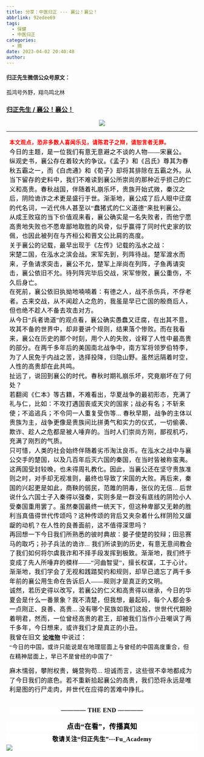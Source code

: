 ```yaml
---
title: 分享：中医归正 --- 襄公！襄公！
abbrlink: 92edee69
tags:
  - 保健
  - 中医归正
categories:
  - 摘
date: 2023-04-02 20:40:48
author:
---
```


#### 归正先生微信公众号原文：

孤鸿号外野，翔鸟鸣北林

<!-- more -->

###  [归正先生 / 襄公！襄公！](https://mp.weixin.qq.com/s/nP1gXulKtclAgfdD3GqIzA "跳转至原文")



<div class="rich_media_content ">
                    <p style="text-align: center;"><img class="rich_pages wxw-img js_insertlocalimg" data-ratio="0.40370370370370373" data-s="300,640" data-type="jpeg" data-w="1080" style="height: auto !important;" src="https://mmbiz.qpic.cn/mmbiz_jpg/zjaJCl7DLpWvSibEXEWZQLMS7BKQDibjicdQz0tNYJOcnpiatmTvYEib7eJalBFsOIM1iawXdk4Qicuj2R6DxdAicebsmA/640?wx_fmt=jpeg"  /></p><hr style="border-style: solid;border-width: 1px 0 0;border-color: rgba(0,0,0,0.1);-webkit-transform-origin: 0 0;-webkit-transform: scale(1, 0.5);transform-origin: 0 0;transform: scale(1, 0.5);"  /><section style="line-height: 1.75em;margin-top: 16px;margin-left: 8px;margin-right: 8px;"><span style="color: rgb(255, 0, 0);"><strong><span style="color: rgb(255, 0, 0);font-family: 仿宋;letter-spacing: 0.544px;background-color: rgb(255, 255, 255);font-size: 14px;">本文观点，恐非多数人喜闻乐见，请陈君子之辩，请恕言者无罪。</span></strong></span></section><section style="line-height: 1.75em;margin-left: 8px;margin-right: 8px;"><span style="color: rgb(0, 0, 0);font-family: 仿宋;font-size: 16px;letter-spacing: 0.544px;background-color: rgb(255, 255, 255);">今日的主题，是一位我们有意无意避之不谈的人物——宋襄公。</span><o:p></o:p></section><section style="line-height: 1.75em;margin-left: 8px;margin-right: 8px;"><span style="color: rgb(0, 0, 0);font-family: 仿宋;font-size: 16px;letter-spacing: 0.544px;background-color: rgb(255, 255, 255);">纵观史书，襄公存在着较大的争议。《孟子》和《吕氏》尊其为春秋五霸之一，而《白虎通》和《荀子》却将其排除在五霸之外。从当下留存的史料中，我们不难读到襄公所崇尚的那种近乎损己的仁义和高贵。春秋战国，伴随着礼崩乐坏，贵族开始式微，秦汉之后，阴险诡诈之术更是盛行于世。渐渐地，襄公成了后人眼中迂腐的代名词，一近代伟人甚至以“蠢猪式的仁义道德”来批判襄公。</span><o:p></o:p></section><section style="line-height: 1.75em;margin-left: 8px;margin-right: 8px;"><span style="color: rgb(0, 0, 0);font-family: 仿宋;font-size: 16px;letter-spacing: 0.544px;background-color: rgb(255, 255, 255);">从成王败寇的当下价值观来看，襄公确实是一名失败者，而他宁愿高贵地失败也不愿卑鄙地取胜的风骨，似乎赢得了同时代史家的钦佩，也因此被列在与齐桓公和晋文公比肩的高度。</span><o:p></o:p></section><section style="line-height: 1.75em;margin-left: 8px;margin-right: 8px;"><span style="color: rgb(0, 0, 0);font-family: 仿宋;font-size: 16px;letter-spacing: 0.544px;background-color: rgb(255, 255, 255);">关于襄公的记载，最早出现于《左传》记载的泓水之战：</span><o:p></o:p></section><section style="line-height: 1.75em;margin-left: 8px;margin-right: 8px;"><span style="color: rgb(0, 0, 0);font-family: 仿宋;font-size: 16px;letter-spacing: 0.544px;background-color: rgb(255, 255, 255);">宋楚二国，在泓水之滨会战。宋军先到，列阵待战。楚军渡水而来，子鱼请求突击，襄公不允，楚军上岸尚在列阵，子鱼再请突击，襄公依旧不允。待列阵完毕后交战，宋军惨败，襄公重伤，不久后身亡。</span><o:p></o:p></section><section style="line-height: 1.75em;margin-left: 8px;margin-right: 8px;"><span style="color: rgb(0, 0, 0);font-family: 仿宋;font-size: 16px;letter-spacing: 0.544px;background-color: rgb(255, 255, 255);">在死前，襄公依旧执拗地喃喃着：有德之人，战不杀伤兵，不俘老者。古来交战，从不闻趁人之危的，我虽是早已亡国的殷商后人，但也绝不趁人不备去攻击对方。</span><o:p></o:p></section><section style="line-height: 1.75em;margin-left: 8px;margin-right: 8px;"><span style="color: rgb(0, 0, 0);font-family: 仿宋;font-size: 16px;letter-spacing: 0.544px;background-color: rgb(255, 255, 255);">从今日“兵者诡道”的观点看，襄公确实愚蠢又迂腐，在出其不意，攻其不备的世界中，却非要讲个规则，结果落个惨败。而在我看来，襄公在历史的那个时刻，用个人的失败，诠释了人性中最高贵的部分。在两千多年后的美国南北战争中，南方军将领罗伯特李，为了人民免于内战之苦，选择投降，归隐山野。虽然远隔着时空，人性的高贵却在此共鸣。</span><o:p></o:p></section><section style="line-height: 1.75em;margin-left: 8px;margin-right: 8px;"><span style="color: rgb(0, 0, 0);font-family: 仿宋;font-size: 16px;letter-spacing: 0.544px;background-color: rgb(255, 255, 255);">扯远了，说回到襄公的时代。春秋时期礼崩乐坏，究竟崩坏在了何处？</span><o:p></o:p></section><section style="line-height: 1.75em;margin-left: 8px;margin-right: 8px;"><span style="color: rgb(0, 0, 0);font-family: 仿宋;font-size: 16px;letter-spacing: 0.544px;background-color: rgb(255, 255, 255);">若翻阅《仁本》等古籍，不难看出，华夏战争的最初形态，充满了礼与仁，比如：不攻打遇国丧或天灾的国家；战必有名；不斩来使；不追逃兵；不令同一人重复受伤等... 春秋早期，战争的主体以贵族为主，战争更像是贵族间比拼勇气和实力的仪式，一切偷袭、欺诈、趁人之危都是被人唾弃的。当时人们崇尚方刚，鄙视机巧，充满了刚烈的气质。</span><o:p></o:p></section><section style="line-height: 1.75em;margin-left: 8px;margin-right: 8px;"><span style="color: rgb(0, 0, 0);font-family: 仿宋;font-size: 16px;letter-spacing: 0.544px;background-color: rgb(255, 255, 255);">只可惜，人类的社会始终伴随着劣币淘汰良币。在泓水之战中与襄公交手的楚国，以及几百年后灭六国的秦国，在当时皆被称蛮夷。这两国受封较晚，也未得周礼教化。因此，当襄公还在坚守贵族准则之时，对手却无视准则，最终也导致了宋国的大败。再后来，秦国的兴起更是如此，商鞅的弱民，范雎的阴毒，张仪的无信... 后世说什么六国士子入秦得以强秦，实则多是一群没有底线的阴险小人受秦国重用罢了。虽然秦国最终一统天下，但这种卑鄙又无赖的胜利当真值得世代传颂吗？这种传颂的背后又夹杂着什么样阴险又龌龊的动机？在人性的良善面前，这不值得深思吗？</span><o:p></o:p></section><section style="line-height: 1.75em;margin-left: 8px;margin-right: 8px;"><span style="color: rgb(0, 0, 0);font-family: 仿宋;font-size: 16px;letter-spacing: 0.544px;background-color: rgb(255, 255, 255);">再回想一下今日我们所熟悉的彼时典故：晏子使楚的狡辩；田忌赛马的取巧；孙子兵法的诡诈... 我们所读到的历史，有意无意间教会了我们如何将尔虞我诈和不择手段发挥到极致。渐渐地，我们终于变成了先人所唾弃的模样——“河曲智叟”，擅长权谋，工于心计。渐渐地，我们学会了无视和践踏契约和规则，却早已遗忘了两千多年前的襄公用生命在告诉后人——规则才是真正的文明。</span><o:p></o:p></section><section style="line-height: 1.75em;margin-left: 8px;margin-right: 8px;"><span style="color: rgb(0, 0, 0);font-family: 仿宋;font-size: 16px;letter-spacing: 0.544px;background-color: rgb(255, 255, 255);">诚然，若历史得以改写，若襄公的仁义和高贵得以继承，今日的华夏会是什么一番景象？我不清楚，但我想，最起码，每个人都会多一点刚正、良善、高贵...&nbsp;没有哪个民族如我们这般，世世代代期盼着明君，然而，一位曾经高贵的君王，却被我们当</span><span style="color: rgb(0, 0, 0);font-family: 仿宋;font-size: 16px;letter-spacing: 0.544px;">作<span style="background-color: rgb(255, 255, 255);">小丑嘲讽了两千多年，今日想来，或许我们才是真正的小丑。</span></span></section><section style="line-height: 1.75em;margin-left: 8px;margin-right: 8px;"><span style="color: rgb(0, 0, 0);font-family: 仿宋;font-size: 16px;letter-spacing: 0.544px;background-color: rgb(255, 255, 255);">我曾在旧文&nbsp;</span><span style="color: rgb(0, 0, 0);font-family: 仿宋;letter-spacing: 0.544px;background-color: rgb(255, 255, 255);text-decoration: underline;font-size: 15px;"><a target="_blank" href="http://mp.weixin.qq.com/s?__biz=MzI5NzQzMzY5NQ==&amp;mid=2247485338&amp;idx=1&amp;sn=8260fa30368631766c5287f18ff71101&amp;chksm=ecb468aadbc3e1bcb662ffa2d9895bb35e054913693cccb0d2fb4636f095e0895dd6925de223&amp;scene=21#wechat_redirect" textvalue="论唯物" linktype="text" imgurl="" imgdata="null" data-itemshowtype="0" tab="innerlink" data-linktype="2"><strong>论唯物</strong></a></span><span style="color: rgb(0, 0, 0);font-family: 仿宋;letter-spacing: 0.544px;background-color: rgb(255, 255, 255);font-size: 14px;text-decoration: none;">&nbsp;</span><span style="color: rgb(0, 0, 0);font-family: 仿宋;font-size: 16px;letter-spacing: 0.544px;background-color: rgb(255, 255, 255);">中说过：</span><o:p></o:p></section><section style="line-height: 1.75em;margin-left: 8px;margin-right: 8px;"><span style="color: rgb(0, 0, 0);font-family: 仿宋;letter-spacing: 0.544px;background-color: rgb(255, 255, 255);font-size: 15px;">“今日的中国，或许只能说是在地理层面上与曾经的中国高度重合，但在精神层面上，早已不是曾经的中国了”</span><em><span style="color: rgb(0, 0, 0);font-family: 仿宋;font-size: 16px;letter-spacing: 0.544px;background-color: rgb(255, 255, 255);"></span></em><o:p></o:p></section><p style="line-height: 1.75em;margin-bottom: 32px;margin-left: 8px;margin-right: 8px;"><span style="color: rgb(0, 0, 0);font-family: 仿宋;font-size: 16px;letter-spacing: 0.544px;background-color: rgb(255, 255, 255);">麻木懦弱，攀附权贵，蝇营狗苟... 坦诚而言，这些很不幸地都成为了今日我们的底色。若不重新拾起襄公的高贵，我们恐将永远是唯利是图的行尸走肉，并世代在应得的苦难中挣扎。</span></p><section style="margin-top: 16px;margin-right: 8px;margin-left: 8px;white-space: normal;outline: 0px;max-width: 100%;color: rgb(34, 34, 34);font-family: system-ui, -apple-system, BlinkMacSystemFont, &quot;Helvetica Neue&quot;, &quot;PingFang SC&quot;, &quot;Hiragino Sans GB&quot;, &quot;Microsoft YaHei UI&quot;, &quot;Microsoft YaHei&quot;, Arial, sans-serif;letter-spacing: 0.544px;clear: both;min-height: 1em;background-color: rgb(255, 255, 255);text-align: center;box-sizing: border-box !important;overflow-wrap: break-word !important;"><strong style="outline: 0px;max-width: 100%;box-sizing: border-box !important;overflow-wrap: break-word !important;"><span style="outline: 0px;max-width: 100%;color: rgb(0, 0, 0);font-family: 仿宋;font-size: 16px;box-sizing: border-box !important;overflow-wrap: break-word !important;">———— THE&nbsp;END ————</span></strong></section>
					<section style="margin-top: 20px;margin-bottom: 5px;outline: 0px;max-width: 100%;font-family: -apple-system, BlinkMacSystemFont, &quot;Helvetica Neue&quot;, &quot;PingFang SC&quot;, &quot;Hiragino Sans GB&quot;, &quot;Microsoft YaHei UI&quot;, &quot;Microsoft YaHei&quot;, Arial, sans-serif;letter-spacing: 0.544px;white-space: normal;font-size: 16px;min-height: 1em;color: rgb(62, 62, 62);text-align: center;line-height: 1.75em;background-color: rgb(255, 255, 255);box-sizing: border-box !important;overflow-wrap: break-word !important;"><strong style="outline: 0px;max-width: 100%;box-sizing: border-box !important;overflow-wrap: break-word !important;"><span style="outline: 0px;max-width: 100%;font-size: 18px;color: rgb(0, 0, 0);font-family: 仿宋;letter-spacing: 0.5px;box-sizing: border-box !important;overflow-wrap: break-word !important;">点击“在看”，传播真知</span></strong></section><section style="margin-top: 5px;margin-bottom: 5px;outline: 0px;max-width: 100%;font-family: -apple-system, BlinkMacSystemFont, &quot;Helvetica Neue&quot;, &quot;PingFang SC&quot;, &quot;Hiragino Sans GB&quot;, &quot;Microsoft YaHei UI&quot;, &quot;Microsoft YaHei&quot;, Arial, sans-serif;letter-spacing: 0.544px;white-space: normal;font-size: 16px;min-height: 1em;color: rgb(62, 62, 62);text-align: center;line-height: 1.75em;background-color: rgb(255, 255, 255);box-sizing: border-box !important;overflow-wrap: break-word !important;"><strong style="outline: 0px;max-width: 100%;box-sizing: border-box !important;overflow-wrap: break-word !important;"><span style="outline: 0px;max-width: 100%;font-size: 18px;color: rgb(0, 0, 0);font-family: 仿宋;letter-spacing: 0.5px;box-sizing: border-box !important;overflow-wrap: break-word !important;"><strong style="outline: 0px;max-width: 100%;color: rgb(62, 62, 62);font-size: 16px;box-sizing: border-box !important;overflow-wrap: break-word !important;"><span style="outline: 0px;max-width: 100%;color: rgb(0, 0, 0);box-sizing: border-box !important;overflow-wrap: break-word !important;">敬请关注“归正先生”---Fu_Academy</span></strong></span></strong><img style="clear: both; display: block; margin:auto;" src="https://tva1.sinaimg.cn/large/8bf740e1gy1h1mumf16scj20u00f1ae6.jpg" /></section>
                </div>
